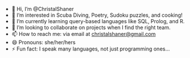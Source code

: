 - 👋 Hi, I’m @ChristalShaner
- 👀 I’m interested in Scuba Diving, Poetry, Sudoku puzzles, and cooking!
- 🌱 I’m currently learning query-based languages like SQL, Prolog, and R.
- 💞️ I’m looking to collaborate on projects when I find the right team.
- 📫 How to reach me: via email at christalshaner@gmail.com
- 😄 Pronouns: she/her/hers
- ⚡ Fun fact: I speak many languages, not just programming ones...

<!---
ChristalShaner/ChristalShaner is a ✨ special ✨ repository because its `README.md` (this file) appears on your GitHub profile.
You can click the Preview link to take a look at your changes.
--->
